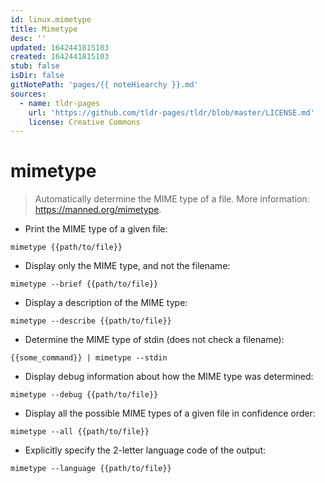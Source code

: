 ```yaml
---
id: linux.mimetype
title: Mimetype
desc: ''
updated: 1642441815103
created: 1642441815103
stub: false
isDir: false
gitNotePath: 'pages/{{ noteHiearchy }}.md'
sources:
  - name: tldr-pages
    url: 'https://github.com/tldr-pages/tldr/blob/master/LICENSE.md'
    license: Creative Commons
---
```

# mimetype

> Automatically determine the MIME type of a file.
> More information: <https://manned.org/mimetype>.

- Print the MIME type of a given file:

`mimetype {{path/to/file}}`

- Display only the MIME type, and not the filename:

`mimetype --brief {{path/to/file}}`

- Display a description of the MIME type:

`mimetype --describe {{path/to/file}}`

- Determine the MIME type of stdin (does not check a filename):

`{{some_command}} | mimetype --stdin`

- Display debug information about how the MIME type was determined:

`mimetype --debug {{path/to/file}}`

- Display all the possible MIME types of a given file in confidence order:

`mimetype --all {{path/to/file}}`

- Explicitly specify the 2-letter language code of the output:

`mimetype --language {{path/to/file}}`

